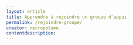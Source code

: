 ```yaml
---
layout: article
title: Apprendre à rejoindre un groupe d'appui
permalink: /rejoindre-groupe/
creator: necropotame
contentdescription:
---
```



